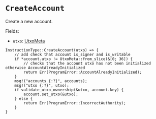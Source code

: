 # `CreateAccount`

Create a new account.

Fields:
- `utxo`: [UtxoMeta]

```rust,ignore
InstructionType::CreateAccount(utxo) => {
    // add check that account is_signer and is_writable
    if *account.utxo != UtxoMeta::from_slice(&[0; 36]) {
        // checks that the account utxo has not been initialized otherwise AccountAlreadyInitialized
        return Err(ProgramError::AccountAlreadyInitialized);
    }
    msg!("accounts {:?}", accounts);
    msg!("utxo {:?}", utxo);
    if validate_utxo_ownership(&utxo, account.key) {
        account.set_utxo(&utxo);
    } else {
        return Err(ProgramError::IncorrectAuthority);
    }
}
```

[UtxoMeta]: ../program/utxo.md
